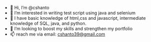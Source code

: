 - 👋 Hi, I’m @cshanto
- 👀 I’m interested in writing test script using java and selenium
- 🌱 I have basic knowledge of html,css and javascript, intermediate knowledge of SQL, java, and python.
- 💞️ I’m looking to boost my skills and strengthen my portfolio 
- 📫 reach me via email: cshanto39@gmail.com

<!---
cshanto/cshanto is a ✨ special ✨ repository because its `README.md` (this file) appears on your GitHub profile.
You can click the Preview link to take a look at your changes.
--->
